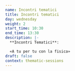 ```yaml
---
name: Incontri tematici
title: Incontri tematici
day: wednesday
weight: 2
start_time: 10:30
end_time: 13:30
description: |-
  **Incontri Tematici**: 

  «A tu per tu con la fisica»
draft: false
context: thematic-sessions
---
```

